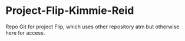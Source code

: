 # Project-Flip-Kimmie-Reid
Repo Git for project Flip, which uses other repository atm but otherwise here for access.
